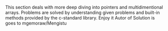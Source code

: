This section deals with more deep diving into pointers and multidimentional arrays.
Problems are solved by understanding given problems and built-in methods provided by the c-standard library.
Enjoy it
Autor of Solution is goes to mgemoraw/Mengistu
